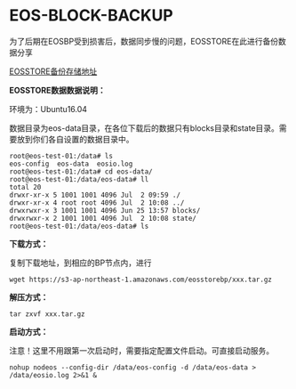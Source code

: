 # EOS-BLOCK-BACKUP

为了后期在EOSBP受到损害后，数据同步慢的问题，EOSSTORE在此进行备份数据分享

[EOSSTORE备份存储地址](https://s3-ap-northeast-1.amazonaws.com/eosstorebp/index.html)

**EOSSTORE数据数据说明：**

环境为：Ubuntu16.04

数据目录为eos-data目录，在各位下载后的数据只有blocks目录和state目录。需要放到你们各自设置的数据目录中。

    root@eos-test-01:/data# ls
    eos-config  eos-data  eosio.log
    root@eos-test-01:/data# cd eos-data/
    root@eos-test-01:/data/eos-data# ll
    total 20
    drwxr-xr-x 5 1001 1001 4096 Jul  2 09:59 ./
    drwxr-xr-x 4 root root 4096 Jul  2 10:08 ../
    drwxrwxr-x 3 1001 1001 4096 Jun 25 13:57 blocks/
    drwxrwxr-x 2 1001 1001 4096 Jul  2 10:08 state/
    root@eos-test-01:/data/eos-data# ls


**下载方式：**

复制下载地址，到相应的BP节点内，进行

    wget https://s3-ap-northeast-1.amazonaws.com/eosstorebp/xxx.tar.gz

**解压方式：**

    tar zxvf xxx.tar.gz

**启动方式：**

注意！这里不用跟第一次启动时，需要指定配置文件启动。可直接启动服务。

    nohup nodeos --config-dir /data/eos-config -d /data/eos-data > /data/eosio.log 2>&1 &